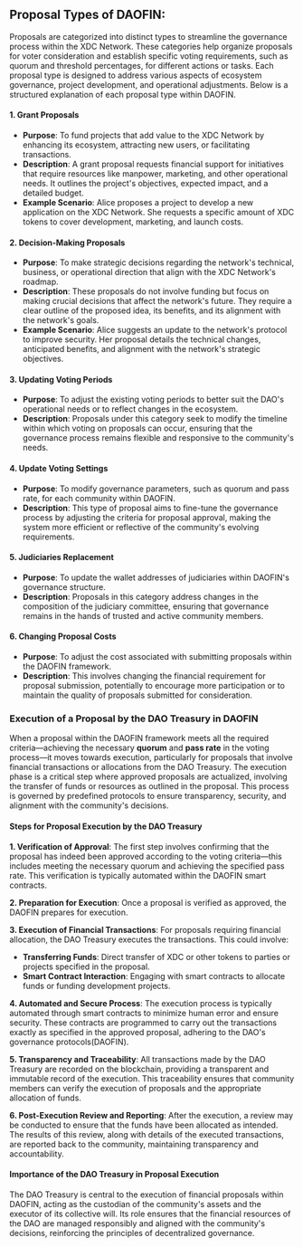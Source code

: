 ## Proposal Types of DAOFIN:

Proposals are categorized into distinct types to streamline the governance process within the XDC Network. These categories help organize proposals for voter consideration and establish specific voting requirements, such as quorum and threshold percentages, for different actions or tasks. Each proposal type is designed to address various aspects of ecosystem governance, project development, and operational adjustments. Below is a structured explanation of each proposal type within DAOFIN.

#### 1. Grant Proposals

-   **Purpose**: To fund projects that add value to the XDC Network by enhancing its ecosystem, attracting new users, or facilitating transactions.
-   **Description**: A grant proposal requests financial support for initiatives that require resources like manpower, marketing, and other operational needs. It outlines the project's objectives, expected impact, and a detailed budget.
-   **Example Scenario**: Alice proposes a project to develop a new application on the XDC Network. She requests a specific amount of XDC tokens to cover development, marketing, and launch costs.

#### 2. Decision-Making Proposals

-   **Purpose**: To make strategic decisions regarding the network's technical, business, or operational direction that align with the XDC Network's roadmap.
-   **Description**: These proposals do not involve funding but focus on making crucial decisions that affect the network's future. They require a clear outline of the proposed idea, its benefits, and its alignment with the network's goals.
-   **Example Scenario**: Alice suggests an update to the network's protocol to improve security. Her proposal details the technical changes, anticipated benefits, and alignment with the network's strategic objectives.

#### 3. Updating Voting Periods

-   **Purpose**: To adjust the existing voting periods to better suit the DAO's operational needs or to reflect changes in the ecosystem.
-   **Description**: Proposals under this category seek to modify the timeline within which voting on proposals can occur, ensuring that the governance process remains flexible and responsive to the community's needs.

#### 4. Update Voting Settings

-   **Purpose**: To modify governance parameters, such as quorum and pass rate, for each community within DAOFIN.
-   **Description**: This type of proposal aims to fine-tune the governance process by adjusting the criteria for proposal approval, making the system more efficient or reflective of the community's evolving requirements.

#### 5. Judiciaries Replacement

-   **Purpose**: To update the wallet addresses of judiciaries within DAOFIN's governance structure.
-   **Description**: Proposals in this category address changes in the composition of the judiciary committee, ensuring that governance remains in the hands of trusted and active community members.

#### 6. Changing Proposal Costs

-   **Purpose**: To adjust the cost associated with submitting proposals within the DAOFIN framework.
-   **Description**: This involves changing the financial requirement for proposal submission, potentially to encourage more participation or to maintain the quality of proposals submitted for consideration.



### Execution of a Proposal by the DAO Treasury in DAOFIN

When a proposal within the DAOFIN framework meets all the required criteria—achieving the necessary **quorum** and **pass rate** in the voting process—it moves towards execution, particularly for proposals that involve financial transactions or allocations from the DAO Treasury. The execution phase is a critical step where approved proposals are actualized, involving the transfer of funds or resources as outlined in the proposal. This process is governed by predefined protocols to ensure transparency, security, and alignment with the community's decisions.

#### Steps for Proposal Execution by the DAO Treasury

**1. Verification of Approval**: The first step involves confirming that the proposal has indeed been approved according to the voting criteria—this includes meeting the necessary quorum and achieving the specified pass rate. This verification is typically automated within the DAOFIN smart contracts.

**2. Preparation for Execution**: Once a proposal is verified as approved, the DAOFIN  prepares for execution.

**3. Execution of Financial Transactions**: For proposals requiring financial allocation, the DAO Treasury executes the transactions. This could involve:

-   **Transferring Funds**: Direct transfer of XDC or other tokens to parties or projects specified in the proposal.
-   **Smart Contract Interaction**: Engaging with smart contracts to allocate funds or funding development projects.

**4. Automated and Secure Process**: The execution process is typically automated through smart contracts to minimize human error and ensure security. These contracts are programmed to carry out the transactions exactly as specified in the approved proposal, adhering to the DAO's governance protocols(DAOFIN).

**5. Transparency and Traceability**: All transactions made by the DAO Treasury are recorded on the blockchain, providing a transparent and immutable record of the execution. This traceability ensures that community members can verify the execution of proposals and the appropriate allocation of funds.

**6. Post-Execution Review and Reporting**: After the execution, a review may be conducted to ensure that the funds have been allocated as intended. The results of this review, along with details of the executed transactions, are reported back to the community, maintaining transparency and accountability.

#### Importance of the DAO Treasury in Proposal Execution

The DAO Treasury is central to the execution of financial proposals within DAOFIN, acting as the custodian of the community's assets and the executor of its collective will. Its role ensures that the financial resources of the DAO are managed responsibly and aligned with the community's decisions, reinforcing the principles of decentralized governance.

